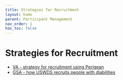 ```yaml
---
title: Strategies for Recruitment
layout: home
parent: Participant Management
nav_order: 1
has_toc: false
---
```


# Strategies for Recruitment 

- [VA - strategy for recruitment using Perigean](https://depo-platform-documentation.scrollhelp.site/research-design/perigean-recruiting-process)
- [GSA - how USWDS recruits people with diabilities](https://designsystem.digital.gov/about/monthly-calls/#october-2023-conducting-user-research-on-how-uswds-serves-people-with-disabilities)
